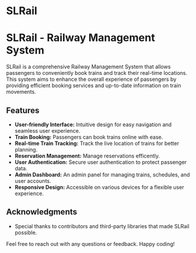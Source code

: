 # SLRail

# SLRail - Railway Management System

SLRail is a comprehensive Railway Management System that allows passengers to conveniently book trains and track their real-time locations. This system aims to enhance the overall experience of passengers by providing efficient booking services and up-to-date information on train movements.

## Features

- **User-friendly Interface:** Intuitive design for easy navigation and seamless user experience.
- **Train Booking:** Passengers can book trains online with ease.
- **Real-time Train Tracking:** Track the live location of trains for better planning.
- **Reservation Management:** Manage reservations efficently.
- **User Authentication:** Secure user authentication to protect passenger data.
- **Admin Dashboard:** An admin panel for managing trains, schedules, and user accounts.
- **Responsive Design:** Accessible on various devices for a flexible user experience.



## Acknowledgments

- Special thanks to contributors and third-party libraries that made SLRail possible.

Feel free to reach out with any questions or feedback. Happy coding!
